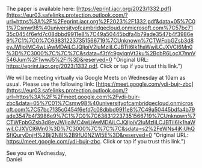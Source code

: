 The paper is available here: [https://eprint.iacr.org/2023/1332.pdf](https://eur03.safelinks.protection.outlook.com/?url=https%3A%2F%2Feprint.iacr.org%2F2023%2F1332.pdf&data=05%7C01%7Csmw98%40universityofcambridgecloud.onmicrosoft.com%7C57bc7135c0454f6efd7c08dbbd9911e8%7C49a50445bdfa4b79ade3547b4f3986e9%7C1%7C0%7C638312237351566719%7CUnknown%7CTWFpbGZsb3d8eyJWIjoiMC4wLjAwMDAiLCJQIjoiV2luMzIiLCJBTiI6Ik1haWwiLCJXVCI6Mn0%3D%7C3000%7C%7C%7C&sdata=f3tYc9gyiqnVt3ku%2BcbR6LocX7mnV546Jum%2F1wwJ5%2FI%3D&reserved=0 "Original URL: https://eprint.iacr.org/2023/1332.pdf. Click or tap if you trust this link.")  
  
We will be meeting virtually via Google Meets on Wednesday at 10am as usual. Please use the following link: [https://meet.google.com/ydi-bujr-zbc](https://eur03.safelinks.protection.outlook.com/?url=https%3A%2F%2Fmeet.google.com%2Fydi-bujr-zbc&data=05%7C01%7Csmw98%40universityofcambridgecloud.onmicrosoft.com%7C57bc7135c0454f6efd7c08dbbd9911e8%7C49a50445bdfa4b79ade3547b4f3986e9%7C1%7C0%7C638312237351566719%7CUnknown%7CTWFpbGZsb3d8eyJWIjoiMC4wLjAwMDAiLCJQIjoiV2luMzIiLCJBTiI6Ik1haWwiLCJXVCI6Mn0%3D%7C3000%7C%7C%7C&sdata=s2%2FeWNs4jKiUhQSfjQuryDnjH%2Bjj2N8l%2B9fU0NZWl5E%3D&reserved=0 "Original URL: https://meet.google.com/ydi-bujr-zbc. Click or tap if you trust this link.")  
  
See you on Wednesday,  
Daniel


